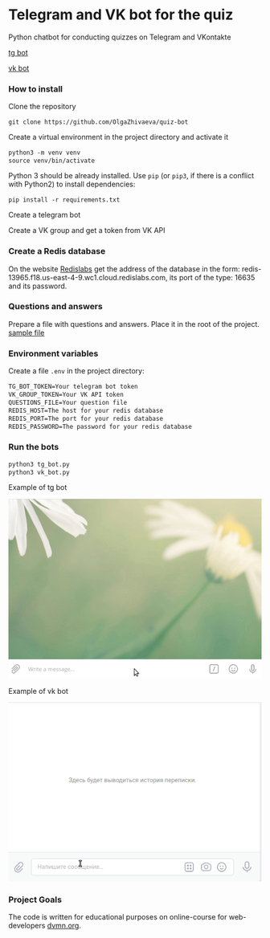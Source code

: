 # Telegram and VK bot for the quiz

Python chatbot for conducting quizzes on Telegram and VKontakte

[tg bot](https://t.me/histori_quiz_bot)

[vk bot](https://vk.com/im?media=&sel=-228903642)

### How to install

Clone the repository
```commandline
git clone https://github.com/OlgaZhivaeva/quiz-bot
```

Create a virtual environment in the project directory and activate it
```commandline
python3 -m venv venv
source venv/bin/activate
```

Python 3 should be already installed. Use `pip` (or `pip3`, if there is a conflict with Python2)
to install dependencies:

```commandline
pip install -r requirements.txt
```

Create a telegram bot 

Create a VK group and get a token from VK API

### Create a Redis database

On the website [Redislabs](https://redis.io/) get the address of the database in the form: redis-13965.f18.us-east-4-9.wc1.cloud.redislabs.com,
its port of the type: 16635 and its password.

### Questions and answers

Prepare a file with questions and answers. Place it in the root of the project.
[sample file](https://github.com/OlgaZhivaeva/quiz-bot/blob/main/1vs1200.txt)

### Environment variables

Create a file `.env` in the project directory:

```commandline
TG_BOT_TOKEN=Your telegram bot token
VK_GROUP_TOKEN=Your VK API token
QUESTIONS_FILE=Your question file
REDIS_HOST=The host for your redis database
REDIS_PORT=The port for your redis database
REDIS_PASSWORD=The password for your redis database
```
### Run the bots

```commandline
python3 tg_bot.py
python3 vk_bot.py
```
Example of tg bot

![Example of tg bot](examination_tg.gif)

Example of vk bot

![Example of vk bot](examination_vk.gif)

### Project Goals

The code is written for educational purposes on online-course for web-developers [dvmn.org](https://dvmn.org/).